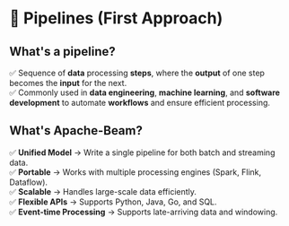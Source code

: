 # 🚀 Pipelines (First Approach)

## What's a pipeline?

✅  Sequence of **data** processing **steps**, where the **output** of one step becomes the **input** for the next. <br>
✅  Commonly used in **data engineering**, **machine learning**, and **software development** to automate **workflows** and ensure efficient processing.

## What's Apache-Beam?

✅ **Unified Model** → Write a single pipeline for both batch and streaming data.<br>
✅ **Portable** → Works with multiple processing engines (Spark, Flink, Dataflow).<br>
✅ **Scalable** → Handles large-scale data efficiently.<br>
✅ **Flexible APIs** → Supports Python, Java, Go, and SQL.<br>
✅ **Event-time Processing** → Supports late-arriving data and windowing.